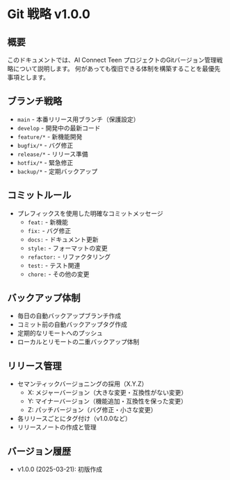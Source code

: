 # Git 戦略 v1.0.0

## 概要
このドキュメントでは、AI Connect Teen プロジェクトのGitバージョン管理戦略について説明します。
何があっても復旧できる体制を構築することを最優先事項とします。

## ブランチ戦略
- `main` - 本番リリース用ブランチ（保護設定）
- `develop` - 開発中の最新コード
- `feature/*` - 新機能開発
- `bugfix/*` - バグ修正
- `release/*` - リリース準備
- `hotfix/*` - 緊急修正
- `backup/*` - 定期バックアップ

## コミットルール
- プレフィックスを使用した明確なコミットメッセージ
  - `feat:` - 新機能
  - `fix:` - バグ修正
  - `docs:` - ドキュメント更新
  - `style:` - フォーマットの変更
  - `refactor:` - リファクタリング
  - `test:` - テスト関連
  - `chore:` - その他の変更

## バックアップ体制
- 毎日の自動バックアップブランチ作成
- コミット前の自動バックアップタグ作成
- 定期的なリモートへのプッシュ
- ローカルとリモートの二重バックアップ体制

## リリース管理
- セマンティックバージョニングの採用（X.Y.Z）
  - X: メジャーバージョン（大きな変更・互換性がない変更）
  - Y: マイナーバージョン（機能追加・互換性を保った変更）
  - Z: パッチバージョン（バグ修正・小さな変更）
- 各リリースごとにタグ付け（v1.0.0など）
- リリースノートの作成と管理

## バージョン履歴
- v1.0.0 (2025-03-21): 初版作成
